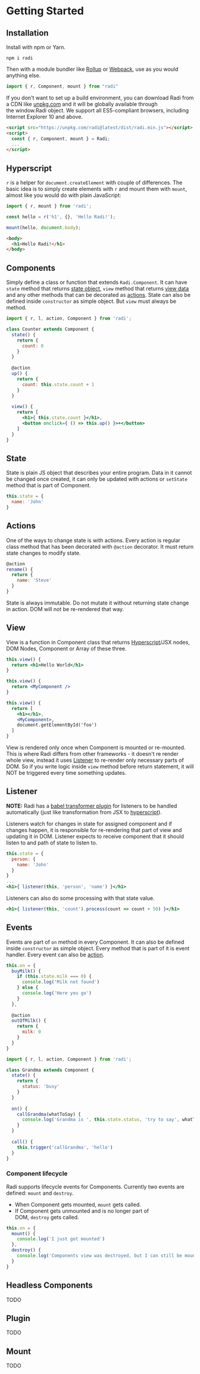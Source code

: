# Getting Started

## Installation

Install with npm or Yarn.

```
npm i radi
```

Then with a module bundler like [Rollup](https://rollupjs.org/) or [Webpack](https://webpack.js.org/), use as you would anything else.

```js
import { r, Component, mount } from "radi"
```

If you don't want to set up a build environment, you can download Radi from a CDN like [unpkg.com](https://unpkg.com/radi@latest/dist/radi.min.js) and it will be globally available through the window.Radi object. We support all ES5-compliant browsers, including Internet Explorer 10 and above.

```html
<script src="https://unpkg.com/radi@latest/dist/radi.min.js"></script>
<script>
  const { r, Component, mount } = Radi;
  ...
</script>
```

## Hyperscript

`r` is a helper for `document.createElement` with couple of differences.
The basic idea is to simply create elements with `r` and mount them with `mount`, almost like you would do with plain JavaScript:

```js
import { r, mount } from 'radi';

const hello = r('h1', {}, 'Hello Radi!');

mount(hello, document.body);
```

```html
<body>
  <h1>Hello Radi!</h1>
</body>
```

## Components

Simply define a class or function that extends `Radi.Component`. It can have `state` method that returns [state object](#state), `view` method that returns [view data](#view) and any other methods that can be decorated as [actions](#actions). State can also be defined inside `constructor` as simple object. But `view` must always be method.

```jsx
import { r, l, action, Component } from 'radi';

class Counter extends Component {
  state() {
    return {
      count: 0
    }
  }
  
  @action
  up() {
    return {
      count: this.state.count + 1
    }
  }
  
  view() {
    return [
      <h1>{ this.state.count }</h1>,
      <button onclick={ () => this.up() }>+</button>
    ]
  }
}

```

## State

State is plain JS object that describes your entire program. Data in it cannot be changed once created, it can only be updated with actions or `setState` method that is part of Component.

```js
this.state = {
  name: 'John'
}
```

## Actions

One of the ways to change state is with actions. Every action is regular class method that has been decorated with `@action` decorator. It must return state changes to modify state.

```js
@action
rename() {
  return {
    name: 'Steve'
  }
}
```

State is always immutable. Do not mutate it without returning state change in action. DOM will not be re-rendered that way.

## View

View is a function in Component class that returns [Hyperscript](#hyperscript)/JSX nodes, DOM Nodes, Component or Array of these three.

```jsx
this.view() {
  return <h1>Hello World</h1>
}
```

```jsx
this.view() {
  return <MyComponent />
}
```

```jsx
this.view() {
  return [
    <h1></h1>,
    <MyComponent>,
    document.getElementById('foo')
  ]
}
```

View is rendered only once when Component is mounted or re-mounted. This is where Radi differs from other frameworks - it doesn't re render whole view, instead it uses [Listener](#listener) to re-render only necessary parts of DOM.
So if you write logic inside `view` method before return statement, it will NOT be triggered every time something updates.

## Listener

**NOTE:**  Radi has a [babel transformer plugin](https://github.com/radi-js/transform-radi-listen) for listeners to be handled automatically (just like transformation from JSX to [hyperscript](#hyperscript)).

Listeners watch for changes in state for assigned component and if changes happen, it is responsible for re-rendering that part of view and updating it in DOM.
Listener expects to receive component that it should listen to and path of state to listen to.

```jsx
this.state = {
  person: {
    name: 'John'
  }
}
...
<h1>{ listener(this, 'person', 'name') }</h1>
```

Listeners can also do some processing with that state value.

```jsx
<h1>{ listener(this, 'count').process(count => count + 50) }</h1>
```

## Events

Events are part of `on` method in every Component. It can also be defined inside `constructor` as simple object. Every method that is part of it is event handler. Every event can also be [action](#actions).

```js
this.on = {
  buyMilk() {
    if (this.state.milk === 0) {
      console.log('Milk not found')
    } else {
      console.log('Here you go')
    }
  },
  
  @action
  outOfMilk() {
    return {
      milk: 0
    }
  }
}
```

```js
import { r, l, action, Component } from 'radi';

class Grandma extends Component {
  state() {
    return {
      status: 'busy'
    }
  }
  
  on() {
    callGrandma(whatToSay) {
      console.log('Grandma is ', this.state.status, 'try to say', whatToSay, 'again later')
    }
  }
  
  call() {
    this.trigger('callGrandma', 'hello')
  }
}
```

### Component lifecycle

Radi supports lifecycle events for Components. Currently two events are defined: `mount` and `destroy`.

- When Component gets mounted, `mount` gets called.
- If Component gets unmounted and is no longer part of DOM, `destroy` gets called.

```js
this.on = {
  mount() {
    console.log('I just got mounted')
  },
  destroy() {
    console.log('Components view was destroyed, but I can still be mounted again')
  }
}
```

## Headless Components

TODO

## Plugin

TODO

## Mount

TODO

